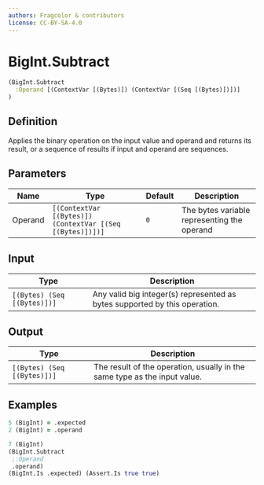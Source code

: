 ```yaml
---
authors: Fragcolor & contributors
license: CC-BY-SA-4.0
---
```



# BigInt.Subtract

```clojure
(BigInt.Subtract
  :Operand [(ContextVar [(Bytes)]) (ContextVar [(Seq [(Bytes)])])]
)
```


## Definition

Applies the binary operation on the input value and operand and returns its result, or a sequence of results if input and operand are sequences.


## Parameters

| Name | Type | Default | Description |
|------|------|---------|-------------|
| Operand | `[(ContextVar [(Bytes)]) (ContextVar [(Seq [(Bytes)])])]` | `0` | The bytes variable representing the operand |


## Input

| Type | Description |
|------|-------------|
| `[(Bytes) (Seq [(Bytes)])]` | Any valid big integer(s) represented as bytes supported by this operation. |


## Output

| Type | Description |
|------|-------------|
| `[(Bytes) (Seq [(Bytes)])]` | The result of the operation, usually in the same type as the input value. |


## Examples

```clojure
5 (BigInt) = .expected
2 (BigInt) = .operand

7 (BigInt)
(BigInt.Subtract
 ;:Operand
 .operand)
(BigInt.Is .expected) (Assert.Is true true)
```
